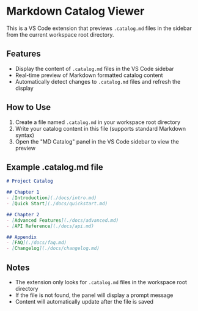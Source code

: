 # Markdown Catalog Viewer

This is a VS Code extension that previews `.catalog.md` files in the sidebar from the current workspace root directory.

## Features

- Display the content of `.catalog.md` files in the VS Code sidebar
- Real-time preview of Markdown formatted catalog content
- Automatically detect changes to `.catalog.md` files and refresh the display

## How to Use

1. Create a file named `.catalog.md` in your workspace root directory
2. Write your catalog content in this file (supports standard Markdown syntax)
3. Open the "MD Catalog" panel in the VS Code sidebar to view the preview

## Example .catalog.md file

```markdown
# Project Catalog

## Chapter 1
- [Introduction](./docs/intro.md)
- [Quick Start](./docs/quickstart.md)

## Chapter 2
- [Advanced Features](./docs/advanced.md)
- [API Reference](./docs/api.md)

## Appendix
- [FAQ](./docs/faq.md)
- [Changelog](./docs/changelog.md)
```

## Notes

- The extension only looks for `.catalog.md` files in the workspace root directory
- If the file is not found, the panel will display a prompt message
- Content will automatically update after the file is saved